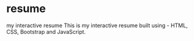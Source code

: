 # resume
my interactive resume
This is my interactive resume built using -
HTML, CSS, Bootstrap and JavaScript.
